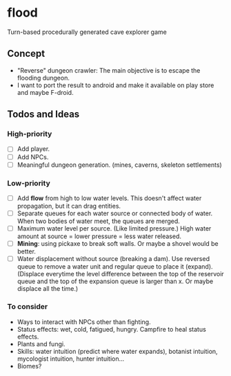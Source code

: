 # flood

Turn-based procedurally generated cave explorer game

## Concept

- "Reverse" dungeon crawler: The main objective is to escape the flooding dungeon.
- I want to port the result to android and make it available on play store and maybe F-droid.

## Todos and Ideas

### High-priority

- [ ] Add player.
- [ ] Add NPCs.
- [ ] Meaningful dungeon generation. (mines, caverns, skeleton settlements)

### Low-priority

- [ ] Add **flow** from high to low water levels. This doesn't affect water propagation, but it can drag entities.
- [ ] Separate queues for each water source or connected body of water. When two bodies of water meet, the queues are merged.
- [ ] Maximum water level per source. (Like limited pressure.) High water amount at source = lower pressure = less water released.
- [ ] **Mining**: using pickaxe to break soft walls. Or maybe a shovel would be better.
- [ ] Water displacement without source (breaking a dam). Use reversed queue to remove a water unit and regular queue to place it (expand). (Displace everytime the level difference between the top of the reservoir queue and the top of the expansion queue is larger than x. Or maybe displace all the time.)

### To consider

- Ways to interact with NPCs other than fighting.
- Status effects: wet, cold, fatigued, hungry. Campfire to heal status effects.
- Plants and fungi.
- Skills: water intuition (predict where water expands), botanist intuition, mycologist intuition, hunter intuition...
- Biomes?
